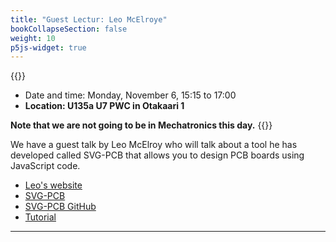 ```yaml
---
title: "Guest Lectur: Leo McElroye"
bookCollapseSection: false
weight: 10
p5js-widget: true
---
```


{{<hint info>}}
- Date and time: Monday, November 6, 15:15 to 17:00
- **Location: U135a U7 PWC in Otakaari 1**

**Note that we are not going to be in Mechatronics this day.**
{{</hint>}}

We have a guest talk by Leo McElroy who will talk about a tool he has developed called SVG-PCB that allows you to design PCB boards using JavaScript code.

- [Leo's website](https://leomcelroy.com/)
- [SVG-PCB](https://leomcelroy.com/svg-pcb-website/#/home)
- [SVG-PCB GitHub](https://github.com/leomcelroy/svg-pcb)
- [Tutorial](https://github.com/leomcelroy/svg-pcb/blob/main/DOCS/TUTORIAL.md#svg-pcb)

--- 